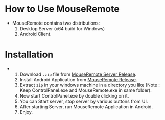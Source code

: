 # How to Use MouseRemote
- MouseRemote contains two distributions:
    1. Desktop Server (x64 build for Windows)
    2. Android Client.

# Installation
- 
    1. Download `.zip` file from [MouseRemote Server Release](https://github.com/Akshayaap/MouseRemoteServer/releases).
    2. Install Android Application from [MouseRemote Release](https://github.com/Akshayaap/MouseRemote/releases).
    3. Extract `zip` in your windows machine in a directory you like (Note : Keep ControlPanel.exe and MouseRemote.exe in same folder).
    4. Now start ControlPanel.exe by double clicking on it.
    5. You can Start server, stop server by various buttons from UI.
    6. After starting Server, run MouseRemote Application in Android.
    7. Enjoy.